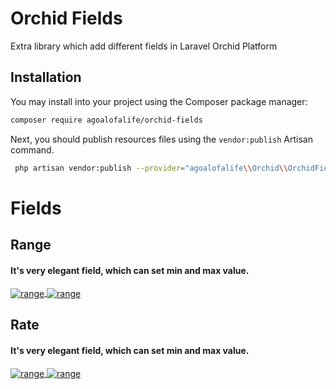 # Orchid Fields

Extra library which add different fields in Laravel Orchid Platform

## Installation

You may install into your project using the Composer package manager:

```bash
composer require agoalofalife/orchid-fields
```

Next, you should publish resources files using the `vendor:publish` Artisan command. 

```bash
 php artisan vendor:publish --provider="agoalofalife\\Orchid\\OrchidFieldsServiceProvider" 
```

# Fields
## Range

#### It's very elegant field, which can set min and max value.

<a href="https://raw.githubusercontent.com/agoalofalife/orchid-fields/main/.github/IMAGES/range.png">
  <img src="https://raw.githubusercontent.com/agoalofalife/orchid-fields/main/.github/IMAGES/range.png" alt="range" align="center" />
</a>
<a href="https://raw.githubusercontent.com/agoalofalife/orchid-fields/main/.github/IMAGES/range.png">
  <img src="https://raw.githubusercontent.com/agoalofalife/orchid-fields/main/.github/IMAGES/range-code.png" alt="range" align="center" />
</a>


## Rate
#### It's very elegant field, which can set min and max value.

<a href="https://raw.githubusercontent.com/agoalofalife/orchid-fields/main/.github/IMAGES/rate.png">
  <img src="https://raw.githubusercontent.com/agoalofalife/orchid-fields/main/.github/IMAGES/rate.png" alt="range" align="center" />
</a>
<a href="https://raw.githubusercontent.com/agoalofalife/orchid-fields/main/.github/IMAGES/range.png">
  <img src="https://raw.githubusercontent.com/agoalofalife/orchid-fields/main/.github/IMAGES/rate-code.png" alt="range" align="center" />
</a>

